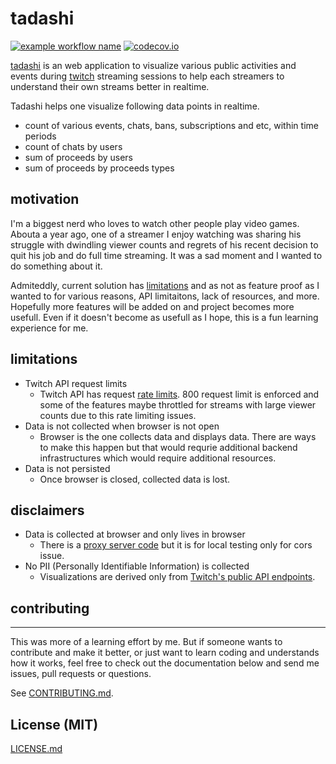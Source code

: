 # tadashi

[![example workflow name](https://github.com/jung-kim/tadashi/workflows/Unit%20Tests/badge.svg)](https://github.com/jung-kim/tadashi/actions?query=workflow%3A%22Unit+Tests%22)
[![codecov.io](https://codecov.io/github/jung-kim/tadashi/coverage.svg?branch=master)](https://app.codecov.io/gh/jung-kim/tadashi)

[tadashi](https://jung-kim.github.io/tadashi/index.html) is an web application to visualize various public activities and events during [twitch](http://twitch.com/) streaming sessions to help each streamers to understand their own streams better in realtime.

Tadashi helps one visualize following data points in realtime.

- count of various events, chats, bans, subscriptions and etc, within time periods
- count of chats by users
- sum of proceeds by users
- sum of proceeds by proceeds types

## motivation

I'm a biggest nerd who loves to watch other people play video games.  Abouta a year ago, one of a streamer I enjoy watching was sharing his struggle with dwindling viewer counts and regrets of his recent decision to quit his job and do full time streaming.  It was a sad moment and I wanted to do something about it.

Admiteddly, current solution has [limitations](./README.md#limitations) and as not as feature proof as I wanted to for various reasons, API limitaitons, lack of resources, and more.  Hopefully more features will be added on and project becomes more usefull.  Even if it doesn't become as usefull as I hope, this is a fun learning experience for me.

## limitations

- Twitch API request limits
    - Twitch API has request [rate limits](https://dev.twitch.tv/docs/api/guide).  800 request limit is enforced and some of the 
    features maybe throttled for streams with large viewer counts due to this rate limiting issues.
- Data is not collected when browser is not open
    - Browser is the one collects data and displays data. There are ways to make this happen but that would requrie additional backend infrastructures which would require additional resources.
- Data is not persisted
    - Once browser is closed, collected data is lost.

## disclaimers

- Data is collected at browser and only lives in browser
    - There is a [proxy server code](./proxy-server/README.md) but it is for local testing only for cors issue.
- No PII (Personally Identifiable Information) is collected 
    - Visualizations are derived only from [Twitch's public API endpoints](https://dev.twitch.tv/docs/api/reference).

## contributing
---------------

This was more of a learning effort by me.  But if someone wants to contribute and make it better, or just want to learn coding and understands how it works, feel free to check out the documentation below and send me issues, pull requests or questions.

See [CONTRIBUTING.md](CONTRIBUTING.md).

## License (MIT)

[LICENSE.md](./LICENSE.md)